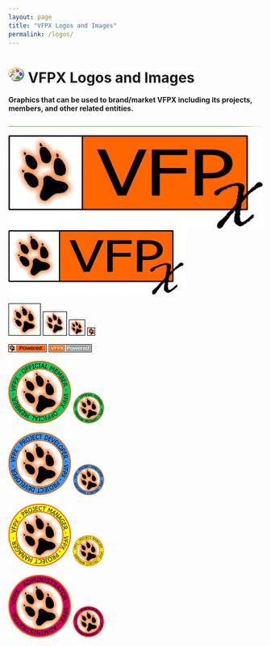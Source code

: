 ```yaml
---
layout: page
title: "VFPX Logos and Images"
permalink: /logos/
---
```


# ![palette.png](palette.png) VFPX Logos and Images

**Graphics that can be used to brand/market VFPX including its projects, members, and other related entities.**  

![](hr-g.png)  

![vfpxbanner_large.gif](images/vfpxbanner_large.gif)  
![vfpxbanner_small.gif](images/vfpxbanner_small.gif)  

![vfpxicon_64px.gif](images/vfpxicon_64px.gif) ![vfpxicon_48px.gif](images/vfpxicon_48px.gif) ![vfpxicon_32px.gif](images/vfpxicon_32px.gif) ![vfpxicon_16px.gif](images/vfpxicon_16px.gif)  

![vfpxpoweredby.gif](images/vfpxpoweredby.gif) ![vfpxpoweredby_alternative.gif](images/vfpxpoweredby_alternative.gif)  

![vfpxmember_large.gif](images/vfpxmember_large.gif) ![vfpxmember_small.gif](images/vfpxmember_small.gif)  

![vfpxprojectdeveloper_large.gif](images/vfpxprojectdeveloper_large.gif) ![vfpxprojectdeveloper_small.gif](images/vfpxprojectdeveloper_small.gif)  

![vfpxprojectmanager_large.gif](images/vfpxprojectmanager_large.gif) ![vfpxprojectmanager_small.gif](images/vfpxprojectmanager_small.gif)  

![vfpxadministrator_large.gif](images/vfpxadministrator_large.gif) ![vfpxadministrator_small.gif](images/vfpxadministrator_small.gif)